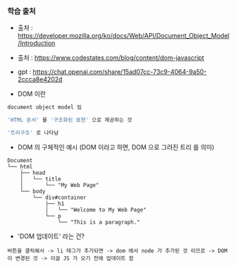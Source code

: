 
### 학습 출처 
- 출처 : https://developer.mozilla.org/ko/docs/Web/API/Document_Object_Model/Introduction
- 출처 : https://www.codestates.com/blog/content/dom-javascript
- gpt : https://chat.openai.com/share/15ad07cc-73c9-4064-9a50-2ccca8e4202d


- DOM 이란 
``` bash
document object model 임 

'HTML 문서' 를 '구조화된 표현' 으로 제공하는 것 

'트리구조' 로 나타남 
```



- DOM 의 구체적인 예시 (DOM 이라고 하면, DOM 으로 그려진 트리 를 의미)
``` 
Document
└── html
    ├── head
    │   └── title
    │       └── "My Web Page"
    └── body
        └── div#container
            ├── h1
            │   └── "Welcome to My Web Page"
            └── p
                └── "This is a paragraph."

```


- 'DOM 업데이트' 라는 건? 
```
버튼을 클릭해서 -> li 태그가 추가되면 -> dom 에서 node 가 추가된 것 이므로 -> DOM 이 변경된 것 -> 이걸 JS 가 오기 전에 업데이트 함 
```


